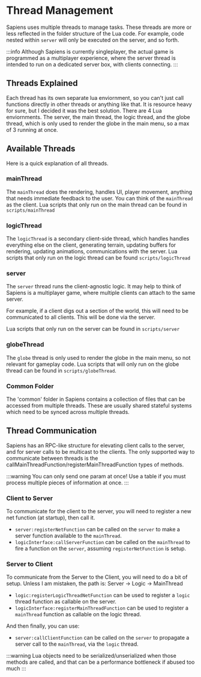 # Thread Management

Sapiens uses multiple threads to manage tasks. These threads are more or less reflected in the folder structure of the Lua code. For example, code nested within `server` will only be executed on the server, and so forth.

:::info
Although Sapiens is currently singleplayer, the actual game is programmed as a multiplayer experience, where the server thread is intended to run on a dedicated server box, with clients connecting.
:::

## Threads Explained

Each thread has its own separate lua enviornment, so you can't just call functions directly in other threads or anything like that. It is resource heavy for sure, but I decided it was the best solution. There are 4 Lua enviornments. The server, the main thread, the logic thread, and the globe thread, which is only used to render the globe in the main menu, so a max of 3 running at once.

## Available Threads

Here is a quick explanation of all threads.

### mainThread

The `mainThread` does the rendering, handles UI, player movement, anything that needs immediate feedback to the user. You can think of the `mainThread` as the client. Lua scripts that
only run on the main thread can be found in `scripts/mainThread`

### logicThread

The `logicThread` is a secondary client-side thread, which handles handles everything else on the client, generating terrain, updating buffers for rendering, updating animations, communications with the server. Lua scripts that only run on the logic thread can be found `scripts/logicThread`

### server

The `server` thread runs the client-agnostic logic. It may help to think of Sapiens is a multiplayer game, where multiple clients can attach to the same server.

For example, if a client digs out a section of the world, this will need to be communicated to all clients. This will be done via the server.

Lua scripts that only run on the server can be found in `scripts/server`

### globeThread

The `globe` thread  is only used to render the globe in the main menu, so not relevant for gameplay code. Lua scripts that will only run on the globe thread can be found in `scripts/globeThread`.

### Common Folder

The 'common' folder in Sapiens contains a collection of files that can be accessed from multiple threads. These are usually shared stateful systems which need to be synced across multiple threads.

## Thread Communication

Sapiens has an RPC-like structure for elevating client calls to the server, and for server calls to be multicast to the clients. The only supported way to communicate between threads is the callMainThreadFunction/registerMainThreadFunction types of methods.

:::warning
You can only send one param at once! Use a table if you must process multiple pieces of information at once.
:::

### Client to Server

To communicate for the client to the server, you will need to register a new net function (at startup), then call it.

 - `server:registerNetFunction` can be called on the `server` to make a server function available to the `mainThread`.
 - `logicInterface:callServerFunction` can be called on the `mainThread` to fire a function on the `server`, assuming `registerNetFunction` is setup.

### Server to Client

To communicate from the Server to the Client, you will need to do a bit of setup. Unless I am mistaken, the path is: Server -> Logic -> MainThread

 - `logic:registerLogicThreadNetFunction` can be used to register a `logic` thread function as callable on the server.
 - `logicInterface:registerMainThreadFunction` can be used to register a `mainThread` function as callable on the logic thread.

And then finally, you can use:
 - `server:callClientFunction` can be called on the `server` to propagate a server call to the `mainThread`, via the `logic` thread.

:::warning
Lua objects need to be serialized/unserialized when those methods are called, and that can be a performance bottleneck if abused too much
:::
